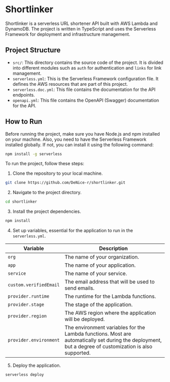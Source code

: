 # Shortlinker

Shortlinker is a serverless URL shortener API built with AWS Lambda and DynamoDB. The project is written in TypeScript and uses the Serverless Framework for deployment and infrastructure management.

## Project Structure

- `src/`: This directory contains the source code of the project. It is divided into different modules such as `auth` for authentication and `links` for link management.
- `serverless.yml`: This is the Serverless Framework configuration file. It defines the AWS resources that are part of this project.
- `serverless.doc.yml`: This file contains the documentation for the API endpoints.
- `openapi.yml`: This file contains the OpenAPI (Swagger) documentation for the API.

## How to Run

Before running the project, make sure you have Node.js and npm installed on your machine. Also, you need to have the Serverless Framework installed globally. If not, you can install it using the following command:

```bash
npm install -g serverless
```

To run the project, follow these steps:

1. Clone the repository to your local machine.
```bash
git clone https://github.com/DeNice-r/shortlinker.git
```
2. Navigate to the project directory.
```bash
cd shortlinker
```
3. Install the project dependencies.
```bash
npm install
```
4. Set up variables, essential for the application to run in the `serverless.yml`.

| Variable               | Description                                                                                                                                            |
|------------------------|--------------------------------------------------------------------------------------------------------------------------------------------------------|
| `org`                  | The name of your organization.                                                                                                                         |
| `app`                  | The name of your application.                                                                                                                          |
| `service`              | The name of your service.                                                                                                                              |
| `custom.verifiedEmail` | The email address that will be used to send emails.                                                                                                    |
| `provider.runtime`     | The runtime for the Lambda functions.                                                                                                                  |
| `provider.stage`       | The stage of the application.                                                                                                                          |
| `provider.region`      | The AWS region where the application will be deployed.                                                                                                 |
| `provider.environment` | The environment variables for the Lambda functions. Most are automatically set during the deployment, but a degree of customization is also supported. |

5. Deploy the application.
```bash
serverless deploy
```
